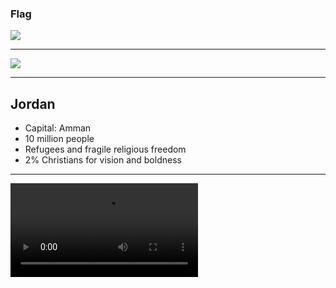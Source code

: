 ### Flag

![](https://upload.wikimedia.org/wikipedia/commons/c/c0/Flag_of_Jordan.svg)

---

![](https://upload.wikimedia.org/wikipedia/commons/b/b2/Jordan_%28orthographic_projection%29.svg)

---

## Jordan

- Capital: Amman
- 10 million people
- Refugees and fragile religious freedom
- 2% Christians for vision and boldness

---

![](https://storage.cloud.google.com/prayer-videos/country/jordan.mp4)
